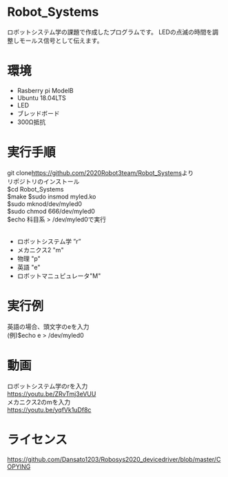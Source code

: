 # Robot_Systems
ロボットシステム学の課題で作成したプログラムです。
LEDの点滅の時間を調整しモールス信号として伝えます。
# 環境
- Rasberry pi ModelB
- Ubuntu 18.04LTS
- LED
- ブレッドボード
- 300Ω抵抗　

# 実行手順
git clone<https://github.com/2020Robot3team/Robot_Systems>より <br>
リポジトリのインストール <br>
$cd Robot_Systems <br>
$make
$sudo insmod myled.ko <br>
$sudo mknod/dev/myled0 <br>
$sudo chmod 666/dev/myled0 <br>
$echo 科目系 > /dev/myled0で実行 <br>
    <br>
- ロボットシステム学 ”r”
- メカニクス2 "m"
- 物理 "p"
- 英語 "e"
- ロボットマニュピュレータ"M"
# 実行例
英語の場合、頭文字のeを入力　<br>
(例)$echo e > /dev/myled0
# 動画
ロボットシステム学のrを入力　<br>
<https://youtu.be/ZRvTmj3eVUU><br>
メカニクス2のmを入力　<br>
<https://youtu.be/yqfVk1uDf8c>

# ライセンス
<https://github.com/Dansato1203/Robosys2020_devicedriver/blob/master/COPYING>
